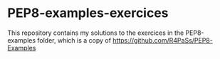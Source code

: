 # PEP8-examples-exercices
This repository contains my solutions to the exercices in the PEP8-examples folder, which is a copy of https://github.com/R4PaSs/PEP8-Examples

